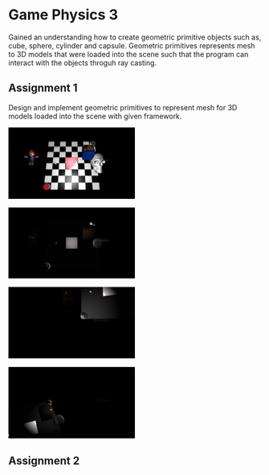 <h1>Game Physics 3</h1>
Gained an understanding how to create geometric primitive objects such as, cube, sphere, cylinder and capsule. Geometric primitives represents mesh to 3D models that were loaded into the scene such that the program can interact with the objects throguh ray casting. 


<h2>Assignment 1</h2>
Design and implement geometric primitives to represent mesh for 3D models loaded into the scene with given framework.  

<img src="images/Capture.PNG" width="50%"></img> 


<img src="images/Capture-1.PNG" width="50%"></img> 


<img src="images/Capture-2.PNG" width="50%"></img> 


<img src="images/Capture-3.PNG" width="50%"></img> 

<h2> Assignment 2</h2>

